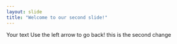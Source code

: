 ```yaml
---
layout: slide
title: "Welcome to our second slide!"
---
```

Your text
Use the left arrow to go back!
 this is the second change
